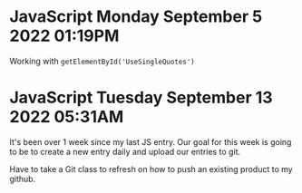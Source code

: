 # JavaScript  Monday September 5 2022 01:19PM

Working with `getElementById('UseSingleQuotes')`

# JavaScript  Tuesday September 13 2022 05:31AM

It's been over 1 week since my last JS entry. Our goal for this week is going to be to create a new entry daily and upload our entries to git. 

Have to take a Git class to refresh on how to push an existing product to my github. 